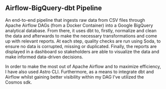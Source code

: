 ## Airflow-BigQuery-dbt Pipeline

 An end-to-end pipeline that ingests raw data from CSV files through Apache Airflow DAGs (from a Docker Container) into a Google BigQuery analytical database. From there, it uses dbt to, firstly, normalize and clean the data and afterwards to make the necessary transformations and come up with relevant reports. At each step, quality checks are run using Soda, to ensure no data is corrupted, missing or duplicated. Finally, the reports are displayed in a dashboard so stakeholders are able to visualize the data and make informed data-driven decisions.

In order to make the most out of Apache Airflow and to maximize efficiency, I have also used Astro CLI. Furthermore, as a means to integrate dbt and Airflow whilst gaining better visibility within my DAG I've utilized the Cosmos sdk. 
